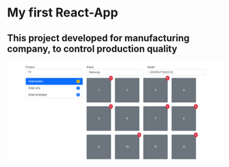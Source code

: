# My first React-App

## This project developed for manufacturing company, to control production quality

![dashboard](/docs/dashboard.png)
